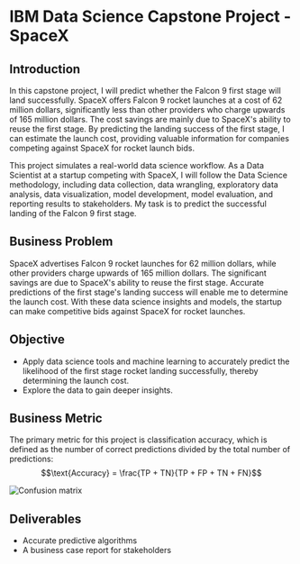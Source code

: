 # IBM Data Science Capstone Project - SpaceX

## Introduction

In this capstone project, I will predict whether the Falcon 9 first stage will land successfully. SpaceX offers Falcon 9 rocket launches at a cost of 62 million dollars, significantly less than other providers who charge upwards of 165 million dollars. The cost savings are mainly due to SpaceX's ability to reuse the first stage. By predicting the landing success of the first stage, I can estimate the launch cost, providing valuable information for companies competing against SpaceX for rocket launch bids.

This project simulates a real-world data science workflow. As a Data Scientist at a startup competing with SpaceX, I will follow the Data Science methodology, including data collection, data wrangling, exploratory data analysis, data visualization, model development, model evaluation, and reporting results to stakeholders. My task is to predict the successful landing of the Falcon 9 first stage.

## Business Problem

SpaceX advertises Falcon 9 rocket launches for 62 million dollars, while other providers charge upwards of 165 million dollars. The significant savings are due to SpaceX's ability to reuse the first stage. Accurate predictions of the first stage's landing success will enable me to determine the launch cost. With these data science insights and models, the startup can make competitive bids against SpaceX for rocket launches.

## Objective

- Apply data science tools and machine learning to accurately predict the likelihood of the first stage rocket landing successfully, thereby determining the launch cost.
- Explore the data to gain deeper insights.

## Business Metric

The primary metric for this project is classification accuracy, which is defined as the number of correct predictions divided by the total number of predictions:
$$\text{Accuracy} = \frac{TP + TN}{TP + FP + TN + FN}$$

![Confusion matrix](img/plots/Confusion%20matrix.PNG)

## Deliverables

- Accurate predictive algorithms
- A business case report for stakeholders
